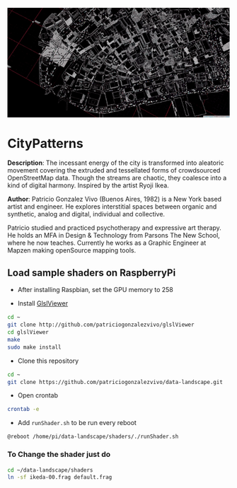 ![](imgs/image.png)

# CityPatterns

**Description**: The incessant energy of the city is transformed into aleatoric movement covering the extruded and tessellated forms of crowdsourced OpenStreetMap data. Though the streams are chaotic, they coalesce into a kind of digital harmony. Inspired by the artist Ryoji Ikea. 

**Author**: Patricio Gonzalez Vivo (Buenos Aires, 1982) is a New York based artist and engineer. He explores interstitial spaces between organic and synthetic, analog and digital, individual and collective.

Patricio studied and practiced psychotherapy and expressive art therapy. He holds an MFA in Design & Technology from Parsons The New School, where he now teaches. Currently he works as a Graphic Engineer at Mapzen making openSource mapping tools.


## Load sample shaders on RaspberryPi

- After installing Raspbian, set the GPU memory to 258

- Install [GlslViewer](https://github.com/patriciogonzalezvivo/glslViewer.git) 

```bash
cd ~ 
git clone http://github.com/patriciogonzalezvivo/glslViewer
cd glslViewer
make
sudo make install
```

- Clone this repository

```bash
cd ~ 
git clone https://github.com/patriciogonzalezvivo/data-landscape.git
```

- Open crontab

```bash
crontab -e
```

- Add ```runShader.sh``` to be run every reboot

```
@reboot /home/pi/data-landscape/shaders/./runShader.sh
```

### To Change the shader just do

```bash
cd ~/data-landscape/shaders
ln -sf ikeda-00.frag default.frag
```
